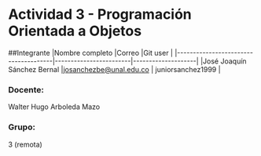 # Actividad 3 - Programación Orientada a Objetos

##Integrante
|Nombre completo                       |Correo                  |Git user            |
|--------------------------------------|------------------------|--------------------|
|José Joaquín Sánchez Bernal           |josanchezbe@unal.edu.co | juniorsanchez1999  |

### Docente:
Walter Hugo Arboleda Mazo

### Grupo:
3 (remota)
